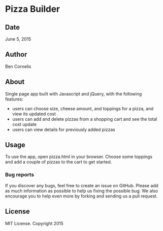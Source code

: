 # Pizza Builder

## Date

June 5, 2015

## Author

Ben Cornelis

## About

Single page app built with Javascript and jQuery, with the following features:

- users can choose size, cheese amount, and toppings for a pizza, and view its updated cost
- users can add and delete pizzas from a shopping cart and see the total cost update
- users can view details for previously added pizzas

## Usage

To use the app, open pizza.html in your browser. Choose some toppings and add
a couple of pizzas to the cart to get started.

### Bug reports

If you discover any bugs, feel free to create an issue on GitHub. Please add as much information as
possible to help us fixing the possible bug. We also encourage you to help even more by forking and
sending us a pull request.

## License

MIT License. Copyright 2015
